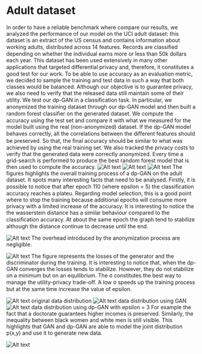 # Adult dataset
In order to have a reliable benchmark where compare our results, we analyzed the performance of our model on the UCI adult dataset: this dataset is an extract of the US census and contains information about working adults, distributed across 14 features. Records are classiﬁed depending on whether the individual earns more or less than 50k dollars each year. This dataset has been used extensively in many other applications that targeted diﬀerential privacy and, therefore, it constitutes a good test for our work. To be able to use accuracy as an evaluation metric, we decided to sample the training and test data in such a way that both classes would be balanced. Although our objective is to guarantee privacy, we also need to verify that the released data still maintain some of their utility. We test our dp-GAN in a classiﬁcation task. In particular, we anonymized the training dataset through our dp-GAN model and then built a random forest classiﬁer on the generated dataset. We compute the accuracy using the test set and compare it with what we measured for the model built using the real (non-anonymized) dataset. If the dp-GAN model behaves correctly, all the correlations between the diﬀerent features should be preserved. So that, the ﬁnal accuracy should be similar to what was achieved by using the real training set. We also tracked the privacy costs to verify that the generated data were correctly anonymized. Every time a grid-search is performed to produce the best random forest model that is then used to compute the accuracy. 
![Alt text](was.png?raw=true "Title")
![Alt text](epss.png?raw=true "Title")
![Alt text](accuracyadult.png?raw=true "Title")
The figures highlights the overall training process of a dp-GAN on the adult dataset. It spots many interesting facts that need to be analysed. Firstly, it is possible to notice that after epoch 110 (where epsilon = 5) the classiﬁcation accuracy reaches a plateu. Regarding model selection, this is a good point where to stop the training because additional epochs will consume more privacy with a limited increase of the accuracy. It is interesting to notice the the wasserstein distance has a similar behaviour compared to the classiﬁcation accuracy. At about the same epoch the graph tend to stabilize although the distance continue to decrease until the end. 

![Alt text](time.png?raw=true "Title")
The overhead introduced by the anonymization process are negligible.

![Alt text](loss.png?raw=true "Title")
The figure represents the losses of the generator and the discriminator during the training. It is interesting to notice that, when the dp-GAN converges the losses tends to stabilize. However, they do not stabilize on a minimum but on an equilibrium. The σ constitutes the best way to manage the utility-privacy trade-oﬀ. A low σ speeds up the training process but at the same time increase the value of epsilon.

![Alt text](original.png?raw=true "Title")
original data distribution
![Alt text](GAN.png?raw=true "Title")
data distribution using GAN
![Alt text](dp-GAN.png?raw=true "Title")
data distribution using dp-GAN with epsilon = 3
For example the fact that a doctorate guarantees higher incomes is preserved. Similarly, the inequality between black women and white men is still visible.
This highlights that GAN and dp-GAN are able to model the joint distribution p(x,y) and use it to generate new data.

![Alt text](params.JPG?raw=true "Title")
